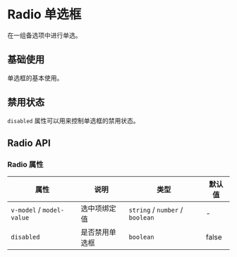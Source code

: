 # Radio 单选框

在一组备选项中进行单选。

## 基础使用

单选框的基本使用。

<demo vue="./example/base.vue"></demo>

## 禁用状态

`disabled` 属性可以用来控制单选框的禁用状态。

<demo vue="./example/disabled.vue"></demo>

## Radio API

### Radio 属性

| 属性                      | 说明           | 类型                            | 默认值 |
| ------------------------- | -------------- | ------------------------------- | ------ |
| `v-model` / `model-value` | 选中项绑定值   | `string` / `number` / `boolean` | -      |
| `disabled`                | 是否禁用单选框 | `boolean`                       | false  |
